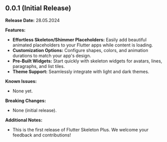 ## 0.0.1 (Initial Release)

**Release Date:** 28.05.2024

**Features:**

- **Effortless Skeleton/Shimmer Placeholders:** Easily add beautiful animated placeholders to your Flutter apps while content is loading.
- **Customization Options:** Configure shapes, colors, and animation durations to match your app's design.
- **Pre-Built Widgets:** Start quickly with skeleton widgets for avatars, lines, paragraphs, and list tiles.
- **Theme Support:** Seamlessly integrate with light and dark themes.

**Known Issues:**

- None yet.

**Breaking Changes:**

- None (initial release).

**Additional Notes:**

- This is the first release of Flutter Skeleton Plus. We welcome your feedback and contributions!
